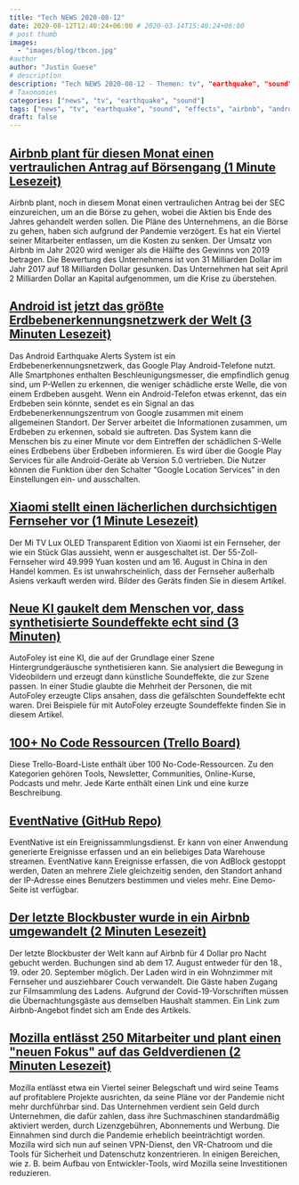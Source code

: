 ```yaml
---
title: "Tech NEWS 2020-08-12"
date: 2020-08-12T12:40:24+06:00 # 2020-03-14T15:40:24+06:00
# post thumb
images:
  - "images/blog/tbcon.jpg"
#author
author: "Justin Guese"
# description
description: "Tech NEWS 2020-08-12 - Themen: tv", "earthquake", "sound"
# Taxonomies
categories: ["news", "tv", "earthquake", "sound"]
tags: ["news", "tv", "earthquake", "sound", "effects", "airbnb", "android"]
draft: false
---
```


## [Airbnb plant für diesen Monat einen vertraulichen Antrag auf Börsengang (1 Minute Lesezeit)](https://www.cnbc.com/2020/08/11/airbnb-plans-to-confidentially-file-for-ipo-this-month.html/1/01000173e2254280-48cd2576-f8a8-4297-9616-2dba1947f614-000000/7OUNNvt3EaswS3oBJ-3Vjy69OQnoOwFel73qpDVA7Z8=153)

 Airbnb plant, noch in diesem Monat einen vertraulichen Antrag bei der SEC einzureichen, um an die Börse zu gehen, wobei die Aktien bis Ende des Jahres gehandelt werden sollen. Die Pläne des Unternehmens, an die Börse zu gehen, haben sich aufgrund der Pandemie verzögert. Es hat ein Viertel seiner Mitarbeiter entlassen, um die Kosten zu senken. Der Umsatz von Airbnb im Jahr 2020 wird weniger als die Hälfte des Gewinns von 2019 betragen. Die Bewertung des Unternehmens ist von 31 Milliarden Dollar im Jahr 2017 auf 18 Milliarden Dollar gesunken. Das Unternehmen hat seit April 2 Milliarden Dollar an Kapital aufgenommen, um die Krise zu überstehen.

## [Android ist jetzt das größte Erdbebenerkennungsnetzwerk der Welt (3 Minuten Lesezeit)](https://arstechnica.com/gadgets/2020/08/android-is-now-the-worlds-largest-earthquake-detection-network//1/01000173e2254280-48cd2576-f8a8-4297-9616-2dba1947f614-000000/pJfbeJytfR2dwzI8juEF1J-O4fhHFBMmO70jN94qmMw=153)

 Das Android Earthquake Alerts System ist ein Erdbebenerkennungsnetzwerk, das Google Play Android-Telefone nutzt. Alle Smartphones enthalten Beschleunigungsmesser, die empfindlich genug sind, um P-Wellen zu erkennen, die weniger schädliche erste Welle, die von einem Erdbeben ausgeht. Wenn ein Android-Telefon etwas erkennt, das ein Erdbeben sein könnte, sendet es ein Signal an das Erdbebenerkennungszentrum von Google zusammen mit einem allgemeinen Standort. Der Server arbeitet die Informationen zusammen, um Erdbeben zu erkennen, sobald sie auftreten. Das System kann die Menschen bis zu einer Minute vor dem Eintreffen der schädlichen S-Welle eines Erdbebens über Erdbeben informieren. Es wird über die Google Play Services für alle Android-Geräte ab Version 5.0 vertrieben. Die Nutzer können die Funktion über den Schalter "Google Location Services" in den Einstellungen ein- und ausschalten.

## [Xiaomi stellt einen lächerlichen durchsichtigen Fernseher vor (1 Minute Lesezeit)](https://www.engadget.com/xiaomi-mi-tv-lux-transparent-oled-145546141.html/1/01000173e2254280-48cd2576-f8a8-4297-9616-2dba1947f614-000000/w7Of6XJ2CEFjbf0PXFulwNflfpMVP2gXUWjRVh9evho=153)

 Der Mi TV Lux OLED Transparent Edition von Xiaomi ist ein Fernseher, der wie ein Stück Glas aussieht, wenn er ausgeschaltet ist. Der 55-Zoll-Fernseher wird 49.999 Yuan kosten und am 16. August in China in den Handel kommen. Es ist unwahrscheinlich, dass der Fernseher außerhalb Asiens verkauft werden wird. Bilder des Geräts finden Sie in diesem Artikel.

## [Neue KI gaukelt dem Menschen vor, dass synthetisierte Soundeffekte echt sind (3 Minuten)](https://spectrum.ieee.org/tech-talk/artificial-intelligence/machine-learning/new-ai-dupes-humans-into-believing-synthesized-sound-effects-are-real/1/01000173e2254280-48cd2576-f8a8-4297-9616-2dba1947f614-000000/PHfjNy3m2kO87wCXgLjAqsDAK2iYk87gKQSU_KOn7ko=153)

 AutoFoley ist eine KI, die auf der Grundlage einer Szene Hintergrundgeräusche synthetisieren kann. Sie analysiert die Bewegung in Videobildern und erzeugt dann künstliche Soundeffekte, die zur Szene passen. In einer Studie glaubte die Mehrheit der Personen, die mit AutoFoley erzeugte Clips ansahen, dass die gefälschten Soundeffekte echt waren. Drei Beispiele für mit AutoFoley erzeugte Soundeffekte finden Sie in diesem Artikel.

## [100+ No Code Ressourcen (Trello Board)](https://trello.com/b/A4OmiAWb/100-no-code-resources/1/01000173e2254280-48cd2576-f8a8-4297-9616-2dba1947f614-000000/Fz204XOgLynmqKsgf9ZG6xMKMYj_b-k5QwQ6Vsrohz8=153)

 Diese Trello-Board-Liste enthält über 100 No-Code-Ressourcen. Zu den Kategorien gehören Tools, Newsletter, Communities, Online-Kurse, Podcasts und mehr. Jede Karte enthält einen Link und eine kurze Beschreibung.

## [EventNative (GitHub Repo)](https://github.com/ksensehq/eventnative/1/01000173e2254280-48cd2576-f8a8-4297-9616-2dba1947f614-000000/gjPLu_jWbvA4VmyhsvKOgnlMub5lcPUGtkddaphyjq4=153)

 EventNative ist ein Ereignissammlungsdienst. Er kann von einer Anwendung generierte Ereignisse erfassen und an ein beliebiges Data Warehouse streamen. EventNative kann Ereignisse erfassen, die von AdBlock gestoppt werden, Daten an mehrere Ziele gleichzeitig senden, den Standort anhand der IP-Adresse eines Benutzers bestimmen und vieles mehr. Eine Demo-Seite ist verfügbar.

## [Der letzte Blockbuster wurde in ein Airbnb umgewandelt (2 Minuten Lesezeit)](https://www.independent.co.uk/life-style/blockbuster-airbnb-overnight-stay-rent-movies-bend-oregon-a9665996.html/1/01000173e2254280-48cd2576-f8a8-4297-9616-2dba1947f614-000000/SQECW5cWeI7l17Pk2eNRmYEttAtqiVdP8ODdOAIbHPU=153)

 Der letzte Blockbuster der Welt kann auf Airbnb für 4 Dollar pro Nacht gebucht werden. Buchungen sind ab dem 17. August entweder für den 18., 19. oder 20. September möglich. Der Laden wird in ein Wohnzimmer mit Fernseher und ausziehbarer Couch verwandelt. Die Gäste haben Zugang zur Filmsammlung des Ladens. Aufgrund der Covid-19-Vorschriften müssen die Übernachtungsgäste aus demselben Haushalt stammen. Ein Link zum Airbnb-Angebot findet sich am Ende des Artikels.

## [Mozilla entlässt 250 Mitarbeiter und plant einen "neuen Fokus" auf das Geldverdienen (2 Minuten Lesezeit)](https://www.theverge.com/2020/8/11/21363424/mozilla-layoffs-quarter-staff-250-people-new-revenue-focus/1/01000173e2254280-48cd2576-f8a8-4297-9616-2dba1947f614-000000/BG-0LX25G5wjTiaq6Dx7R-xdQ89r53DqH6v3ZV4RGnE=153)

 Mozilla entlässt etwa ein Viertel seiner Belegschaft und wird seine Teams auf profitablere Projekte ausrichten, da seine Pläne vor der Pandemie nicht mehr durchführbar sind. Das Unternehmen verdient sein Geld durch Unternehmen, die dafür zahlen, dass ihre Suchmaschinen standardmäßig aktiviert werden, durch Lizenzgebühren, Abonnements und Werbung. Die Einnahmen sind durch die Pandemie erheblich beeinträchtigt worden. Mozilla wird sich nun auf seinen VPN-Dienst, den VR-Chatroom und die Tools für Sicherheit und Datenschutz konzentrieren. In einigen Bereichen, wie z. B. beim Aufbau von Entwickler-Tools, wird Mozilla seine Investitionen reduzieren.

